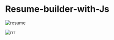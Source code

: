 # Resume-builder-with-Js
![resume](https://github.com/abiribahullas7766/Resume-builder-with-Js/assets/54986400/793da068-4312-412b-8c84-5027ac41739b)


![rrr](https://github.com/abiribahullas7766/Resume-builder-with-Js/assets/54986400/cb8891f6-f3f1-48b9-ac60-3b562ceeefbf)
